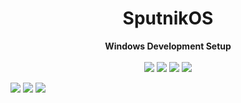 <h1 align='center'>SputnikOS</h1>

<p align='center'>
  <strong>Windows Development Setup</strong><br/><br/>
  <img src="https://img.shields.io/badge/windows 10 Pro-%230078D6.svg?&style=for-the-badge&logo=windows&logoColor=white" />
  <img src="https://img.shields.io/badge/intel-core%20i7%209th Gen-%230071C5.svg?&style=for-the-badge&logo=intel&logoColor=white" />
  <img src="https://img.shields.io/badge/RAM-16GB-%230071C5.svg?&style=for-the-badge&logoColor=white" />
  <img src="https://img.shields.io/badge/nvidia-gtx%201650-%2376B900.svg?&style=for-the-badge&logo=nvidia&logoColor=white" />
</p>

<img src="https://github-profile-summary-cards.vercel.app/api/cards/profile-details?username=sputnikOS&theme=2077"/>
<img src="https://github-profile-trophy.vercel.app/?username=sputnikOS&theme=radical"/>
<img src="https://github-readme-stats.vercel.app/api/top-langs/?username=sputnikOS&theme=radical"/>
<!-- my-badges start -->

<!-- my-badges end -->

